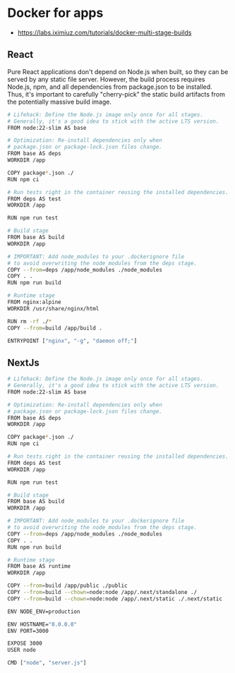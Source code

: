 # Docker for apps

- <https://labs.iximiuz.com/tutorials/docker-multi-stage-builds>

## React

Pure React applications don't depend on Node.js when built, so they can be served by any static file server. However, the build process requires Node.js, npm, and all dependencies from package.json to be installed. Thus, it's important to carefully "cherry-pick" the static build artifacts from the potentially massive build image.

```bash
# Lifehack: Define the Node.js image only once for all stages.
# Generally, it's a good idea to stick with the active LTS version.
FROM node:22-slim AS base

# Optimization: Re-install dependencies only when
# package.json or package-lock.json files change.
FROM base AS deps
WORKDIR /app

COPY package*.json ./
RUN npm ci

# Run tests right in the container reusing the installed dependencies.
FROM deps AS test
WORKDIR /app

RUN npm run test

# Build stage
FROM base AS build
WORKDIR /app

# IMPORTANT: Add node_modules to your .dockerignore file
# to avoid overwriting the node_modules from the deps stage.
COPY --from=deps /app/node_modules ./node_modules
COPY . .
RUN npm run build

# Runtime stage
FROM nginx:alpine
WORKDIR /usr/share/nginx/html

RUN rm -rf ./*
COPY --from=build /app/build .

ENTRYPOINT ["nginx", "-g", "daemon off;"]
```

## NextJs

```bash
# Lifehack: Define the Node.js image only once for all stages.
# Generally, it's a good idea to stick with the active LTS version.
FROM node:22-slim AS base

# Optimization: Re-install dependencies only when
# package.json or package-lock.json files change.
FROM base AS deps
WORKDIR /app

COPY package*.json ./
RUN npm ci

# Run tests right in the container reusing the installed dependencies.
FROM deps AS test
WORKDIR /app

RUN npm run test

# Build stage
FROM base AS build
WORKDIR /app

# IMPORTANT: Add node_modules to your .dockerignore file
# to avoid overwriting the node_modules from the deps stage.
COPY --from=deps /app/node_modules ./node_modules
COPY . .
RUN npm run build

# Runtime stage
FROM base AS runtime
WORKDIR /app

COPY --from=build /app/public ./public
COPY --from=build --chown=node:node /app/.next/standalone ./
COPY --from=build --chown=node:node /app/.next/static ./.next/static

ENV NODE_ENV=production

ENV HOSTNAME="0.0.0.0"
ENV PORT=3000

EXPOSE 3000
USER node

CMD ["node", "server.js"]
```
